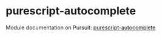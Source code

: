 # purescript-autocomplete

Module documentation on Pursuit: [purescript-autocomplete](https://pursuit.purescript.org/packages/purescript-autocomplete)
